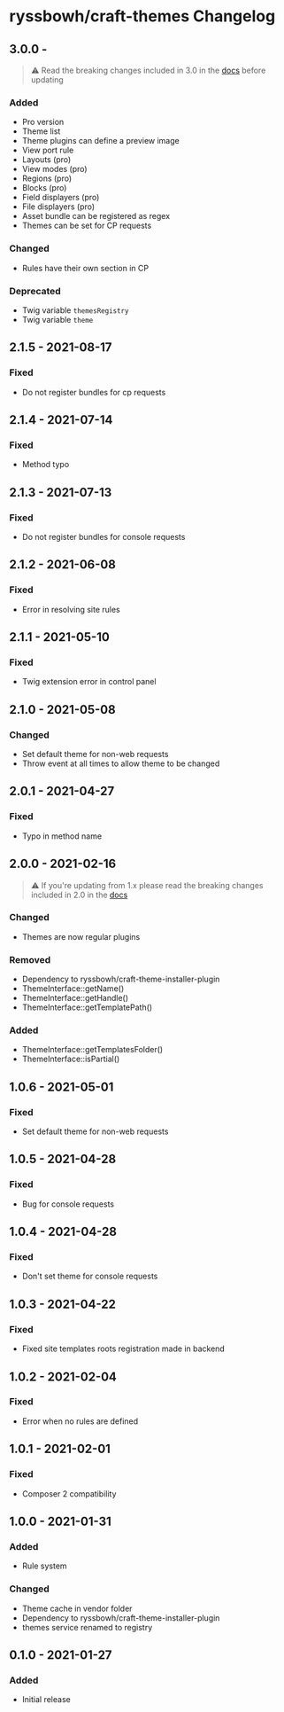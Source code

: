 # ryssbowh/craft-themes Changelog

## 3.0.0 - 
> :warning: Read the breaking changes included in 3.0 in the [docs](https://github.com/ryssbowh/craft-themes/blob/master/DEVELOPERS.md) before updating

### Added
- Pro version
- Theme list
- Theme plugins can define a preview image
- View port rule
- Layouts (pro)
- View modes (pro)
- Regions (pro)
- Blocks (pro)
- Field displayers (pro)
- File displayers (pro)
- Asset bundle can be registered as regex
- Themes can be set for CP requests

### Changed
- Rules have their own section in CP

### Deprecated
- Twig variable `themesRegistry`
- Twig variable `theme`

## 2.1.5 - 2021-08-17

### Fixed
- Do not register bundles for cp requests

## 2.1.4 - 2021-07-14

### Fixed
- Method typo

## 2.1.3 - 2021-07-13

### Fixed
- Do not register bundles for console requests

## 2.1.2 - 2021-06-08

### Fixed
- Error in resolving site rules

## 2.1.1 - 2021-05-10

### Fixed
- Twig extension error in control panel

## 2.1.0 - 2021-05-08

### Changed
- Set default theme for non-web requests
- Throw event at all times to allow theme to be changed

## 2.0.1 - 2021-04-27

### Fixed
- Typo in method name

## 2.0.0 - 2021-02-16
> :warning: If you're updating from 1.x please read the breaking changes included in 2.0 in the [docs](https://github.com/ryssbowh/craft-themes/blob/master/README.md)

### Changed
- Themes are now regular plugins

### Removed
- Dependency to ryssbowh/craft-theme-installer-plugin
- ThemeInterface::getName()
- ThemeInterface::getHandle()
- ThemeInterface::getTemplatePath()

### Added
- ThemeInterface::getTemplatesFolder()
- ThemeInterface::isPartial()

## 1.0.6 - 2021-05-01

### Fixed
- Set default theme for non-web requests

## 1.0.5 - 2021-04-28

### Fixed
- Bug for console requests

## 1.0.4 - 2021-04-28

### Fixed
- Don't set theme for console requests

## 1.0.3 - 2021-04-22

### Fixed
- Fixed site templates roots registration made in backend

## 1.0.2 - 2021-02-04

### Fixed
- Error when no rules are defined

## 1.0.1 - 2021-02-01

### Fixed
- Composer 2 compatibility

## 1.0.0 - 2021-01-31

### Added
- Rule system

### Changed
- Theme cache in vendor folder
- Dependency to ryssbowh/craft-theme-installer-plugin
- themes service renamed to registry

## 0.1.0 - 2021-01-27

### Added
- Initial release